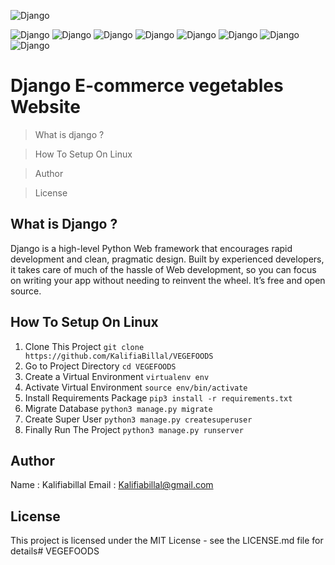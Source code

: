 ![Django](https://res.cloudinary.com/practicaldev/image/fetch/s--sq_zyTgt--/c_imagga_scale,f_auto,fl_progressive,h_420,q_auto,w_1000/https://dev-to-uploads.s3.amazonaws.com/i/igudmgdrvenbhmf5n6wl.png)

![Django](https://forthebadge.com/images/badges/built-with-love.svg) ![Django](https://forthebadge.com/images/badges/uses-html.svg) ![Django](https://forthebadge.com/images/badges/made-with-python.svg) ![Django](https://forthebadge.com/images/badges/uses-git.svg) ![Django](https://forthebadge.com/images/badges/made-with-javascript.svg) ![Django](https://forthebadge.com/images/badges/built-by-developers.svg)  ![Django](https://forthebadge.com/images/badges/powered-by-oxygen.svg) ![Django](https://forthebadge.com/images/badges/cc-0.svg)

# Django E-commerce vegetables Website

> What is django ?

> How To Setup On Linux

> Author

> License

## What is Django ?

Django is a high-level Python Web framework that encourages rapid development and clean, pragmatic design. Built by experienced developers, it takes care of much of the hassle of Web development, so you can focus on writing your app without needing to reinvent the wheel. It’s free and open source.

## How To Setup On Linux
1. Clone This Project `git clone https://github.com/KalifiaBillal/VEGEFOODS`
2. Go to Project Directory `cd VEGEFOODS`
3. Create a Virtual Environment `virtualenv env`
4. Activate Virtual Environment `source env/bin/activate`
5. Install Requirements Package `pip3 install -r requirements.txt`
6. Migrate Database `python3 manage.py migrate`
7. Create Super User `python3 manage.py createsuperuser`
8. Finally Run The Project `python3 manage.py runserver`

## Author

Name : Kalifiabillal
Email : Kalifiabillal@gmail.com

## License

This project is licensed under the MIT License - see the LICENSE.md file for details# VEGEFOODS
